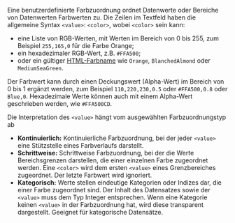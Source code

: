 Eine benutzerdefinierte Farbzuordnung ordnet Datenwerte oder Bereiche von 
Datenwerten Farbwerten zu. Die Zeilen im Textfeld haben die allgemeine 
Syntax `<value>`: `<color>`, wobei `<color>` sein kann:

* eine Liste von RGB-Werten, mit Werten im Bereich von 0 bis 255, zum Beispiel 
  `255,165,0` für die Farbe Orange;
* ein hexadezimaler RGB-Wert, z.B. `#FFA500`;
* oder ein gültiger [HTML-Farbname](https://www.w3schools.com/colors/colors_names.asp)
  wie `Orange`, `BlanchedAlmond` oder `MediumSeaGreen`.

Der Farbwert kann durch einen Deckungswert (Alpha-Wert) im Bereich von 0 bis 1 
ergänzt werden, zum Beispiel `110,220,230,0.5` oder `#FFA500,0.8` oder `Blue,0`. 
Hexadezimale Werte können auch mit einem Alpha-Wert geschrieben werden, wie `#FFA500CD`.

Die Interpretation des `<value>` hängt vom ausgewählten Farbzuordnungstyp ab

* **Kontinuierlich:** Kontinuierliche Farbzuordnung, bei der jeder 
  `<value>` eine Stützstelle eines Farbverlaufs darstellt.
* **Schrittweise:** Schrittweise Farbzuordnung, bei der die Werte 
  Bereichsgrenzen darstellen, die einer einzelnen Farbe zugeordnet werden.
  Eine `<color>` wird dem ersten `<value>` eines Grenzbereiches zugeordnet. 
  Der letzte Farbwert wird ignoriert.
* **Kategorisch:** Werte stellen eindeutige Kategorien oder Indizes dar, 
  die einer Farbe zugeordnet sind. Der Inhalt des Datensatzes sowie der 
  `<value>` muss dem Typ Integer entsprechen. Wenn eine Kategorie keinen 
  `<value>` in der Farbzuordnung hat, wird diese transparent dargestellt. 
  Geeignet für kategorische Datensätze. 
